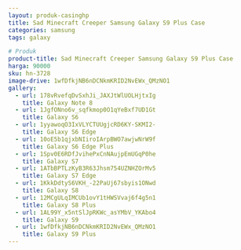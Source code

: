 ```yaml
---
layout: produk-casinghp
title: Sad Minecraft Creeper Samsung Galaxy S9 Plus Case
categories: samsung
tags: galaxy

# Produk
product-title: Sad Minecraft Creeper Samsung Galaxy S9 Plus Case
harga: 90000
sku: hn-3728
image-drive: 1wfDfkjNB6nDCNkmKRID2NvEWx_QMzNO1
gallery:
  - url: 178vRvefqDvSxhJi_JAXJtWlUOLHjtxIg
    title: Galaxy Note 8
  - url: 1JgfONno6v_sqfkmop0O1qYeBxf7UD1Gt
    title: Galaxy S6
  - url: 1yyawoqO3IxVLYCTUUgjcRD6KY-SKMI2-
    title: Galaxy S6 Edge
  - url: 10oE5b1qjxbNIiroIArpBWO7awjwNrW9f
    title: Galaxy S6 Edge Plus
  - url: 1Spv0E6RDfJvihePxCnNAujpEmUGqP0he
    title: Galaxy S7
  - url: 1ATbBPTLzKyB3R63Jhsm754UZNHZOrMv5
    title: Galaxy S7 Edge
  - url: 1KkkDdtyS6VKH_-22PaUj67sbyis1ONwd
    title: Galaxy S8
  - url: 12MCgULqIMCUb1ovY1tHWSVvaj6f4g5n1
    title: Galaxy S8 Plus
  - url: 1AL99Y_x5ntSlJpRKWc_asYMbV_YKAbo4
    title: Galaxy S9
  - url: 1wfDfkjNB6nDCNkmKRID2NvEWx_QMzNO1
    title: Galaxy S9 Plus
---
```

